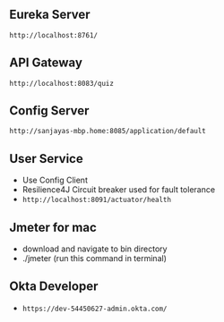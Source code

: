 ## Eureka Server
```http://localhost:8761/```

## API Gateway
```http://localhost:8083/quiz```

## Config Server
```http://sanjayas-mbp.home:8085/application/default```

## User Service
* Use Config Client
* Resilience4J Circuit breaker used for fault tolerance
* ```http://localhost:8091/actuator/health```

## Jmeter for mac
* download and navigate to bin directory
* ./jmeter (run this command in terminal)

## Okta Developer
* ```https://dev-54450627-admin.okta.com/```
